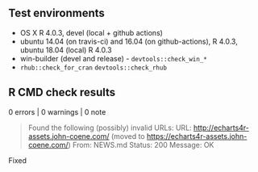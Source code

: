## Test environments
* OS X R 4.0.3, devel (local + github actions)
* ubuntu 14.04 (on travis-ci) and 16.04 (on github-actions), R 4.0.3, ubuntu 18.04 (local) R 4.0.3
* win-builder (devel and release) - `devtools::check_win_*`
* `rhub::check_for_cran` `devtools::check_rhub`

## R CMD check results

0 errors | 0 warnings | 0 note

>   Found the following (possibly) invalid URLs:
>     URL: http://echarts4r-assets.john-coene.com/ (moved to
>https://echarts4r-assets.john-coene.com/)
>       From: NEWS.md
>       Status: 200
>       Message: OK

Fixed
